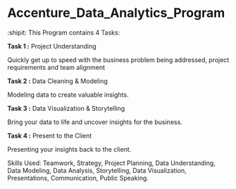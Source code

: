 # Accenture_Data_Analytics_Program

:shipit: This Program contains 4 Tasks:

**Task 1 :** Project Understanding

Quickly get up to speed with the business problem being addressed, project requirements and team alignment

**Task 2 :** Data Cleaning & Modeling

Modeling data to create valuable insights.

**Task 3 :** Data Visualization & Storytelling

Bring your data to life and uncover insights for the business.

**Task 4 :** Present to the Client

Presenting your insights back to the client.



Skills Used: Teamwork, Strategy, Project Planning, Data Understanding, Data Modeling, Data Analysis, Storytelling, Data Visualization, Presentations, Communication, Public Speaking.
